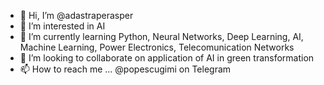 - 👋 Hi, I’m @adastraperasper
- 👀 I’m interested in AI
- 🌱 I’m currently learning Python, Neural Networks, Deep Learning, AI, Machine Learning, Power Electronics, Telecomunication Networks
- 💞️ I’m looking to collaborate on application of AI in green transformation 
- 📫 How to reach me ... @popescugimi on Telegram

<!---
adastraperasper/adastraperasper is a ✨ special ✨ repository because its `README.md` (this file) appears on your GitHub profile.
You can click the Preview link to take a look at your changes.
--->
